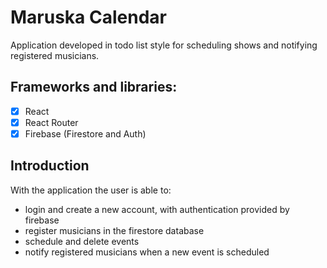 # Maruska Calendar

Application developed in todo list style for scheduling shows and notifying registered musicians.

## Frameworks and libraries:

- [x] React
- [x] React Router
- [x] Firebase (Firestore and Auth)

## Introduction

With the application the user is able to:

- login and create a new account, with authentication provided by firebase
- register musicians in the firestore database
- schedule and delete events
- notify registered musicians when a new event is scheduled
